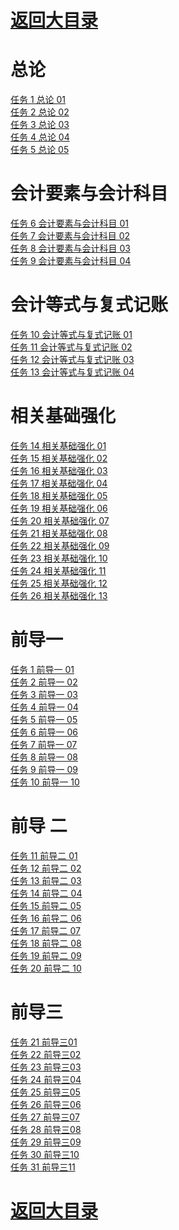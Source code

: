 # <a href="https://github.com/yangchenlarkin/gaodun/blob/master/README.md" target="_blank">返回大目录</a>

# 总论
<div><a href="http://106.14.192.253:6565/static/fixedm3u8/139gd00!0g1gI0XP/SD/1.m3u8" target="_blank"> 任务 1 总论 01</a></div>
<div><a href="http://106.14.192.253:6565/static/fixedm3u8/13odhW2M0g1da3Ca/SD/1.m3u8" target="_blank"> 任务 2 总论 02</a></div>
<div><a href="http://106.14.192.253:6565/static/fixedm3u8/139eg5aV0g1hHbYK/SD/1.m3u8" target="_blank"> 任务 3 总论 03</a></div>
<div><a href="http://106.14.192.253:6565/static/fixedm3u8/13pa8B3z0g1bRphW/SD/1.m3u8" target="_blank"> 任务 4 总论 04</a></div>
<div><a href="http://106.14.192.253:6565/static/fixedm3u8/139gdO900g1krla0/SD/1.m3u8" target="_blank"> 任务 5 总论 05</a></div>

# 会计要素与会计科目
<div><a href="http://106.14.192.253:6565/static/fixedm3u8/13pa9n2B0g1f8dRo/SD/1.m3u8" target="_blank"> 任务 6 会计要素与会计科目 01</a></div>
<div><a href="http://106.14.192.253:6565/static/fixedm3u8/13qe0HbQ0g1fo0@O/SD/1.m3u8" target="_blank"> 任务 7 会计要素与会计科目 02</a></div>
<div><a href="http://106.14.192.253:6565/static/fixedm3u8/13qe1C9b0g1gcc4q/SD/1.m3u8" target="_blank"> 任务 8 会计要素与会计科目 03</a></div>
<div><a href="http://106.14.192.253:6565/static/fixedm3u8/13bjcF6v0i1bU!Ip/SD/1.m3u8" target="_blank"> 任务 9 会计要素与会计科目 04</a></div>

# 会计等式与复式记账
<div><a href="http://106.14.192.253:6565/static/fixedm3u8/13qegq5l0g1ahW@q/SD/1.m3u8" target="_blank"> 任务 10 会计等式与复式记账 01</a></div>
<div><a href="http://106.14.192.253:6565/static/fixedm3u8/13qehf9j0g1apkkR/SD/1.m3u8" target="_blank"> 任务 11 会计等式与复式记账 02</a></div>
<div><a href="http://106.14.192.253:6565/static/fixedm3u8/13qe2Aai0g1g8L41/SD/1.m3u8" target="_blank"> 任务 12 会计等式与复式记账 03</a></div>
<div><a href="http://106.14.192.253:6565/static/fixedm3u8/13sg5sdG0g1eJC9F/SD/1.m3u8" target="_blank"> 任务 13 会计等式与复式记账 04</a></div>

# 相关基础强化
<div><a href="http://106.14.192.253:6565/static/fixedm3u8/13ibRS710l1fjCgf/SD/1.m3u8" target="_blank"> 任务 14 相关基础强化 01</a></div>
<div><a href="http://106.14.192.253:6565/static/fixedm3u8/13rd3mdl0g1dqY4Z/SD/1.m3u8" target="_blank"> 任务 15 相关基础强化 02</a></div>
<div><a href="http://106.14.192.253:6565/static/fixedm3u8/139geR7q0g1gHSma/SD/1.m3u8" target="_blank"> 任务 16 相关基础强化 03</a></div>
<div><a href="http://106.14.192.253:6565/static/fixedm3u8/139gfH6y0g1eW9EZ/SD/1.m3u8" target="_blank"> 任务 17 相关基础强化 04</a></div>
<div><a href="http://106.14.192.253:6565/static/fixedm3u8/13rd4x9x0g1eq6Zt/SD/1.m3u8" target="_blank"> 任务 18 相关基础强化 05</a></div>
<div><a href="http://106.14.192.253:6565/static/fixedm3u8/13mhWmdz0i1avbr!/SD/1.m3u8" target="_blank"> 任务 19 相关基础强化 06</a></div>
<div><a href="http://106.14.192.253:6565/static/fixedm3u8/13mhXk3e0g184!9i/SD/1.m3u8" target="_blank"> 任务 20 相关基础强化 07</a></div>
<div><a href="http://106.14.192.253:6565/static/fixedm3u8/13mcPl5d0i1k4HmS/SD/1.m3u8" target="_blank"> 任务 21 相关基础强化 08</a></div>
<div><a href="http://106.14.192.253:6565/static/fixedm3u8/13bjdc4w0g1cFz27/SD/1.m3u8" target="_blank"> 任务 22 相关基础强化 09</a></div>
<div><a href="http://106.14.192.253:6565/static/fixedm3u8/139ggt3t0g19pXQX/SD/1.m3u8" target="_blank"> 任务 23 相关基础强化 10</a></div>
<div><a href="http://106.14.192.253:6565/static/fixedm3u8/139ggVeK0g1dh!TH/SD/1.m3u8" target="_blank"> 任务 24 相关基础强化 11</a></div>
<div><a href="http://106.14.192.253:6565/static/fixedm3u8/13tlve0O0g1b0vHc/SD/1.m3u8" target="_blank"> 任务 25 相关基础强化 12</a></div>
<div><a href="http://106.14.192.253:6565/static/fixedm3u8/13odjA410g1cqWEv/SD/1.m3u8" target="_blank"> 任务 26 相关基础强化 13</a></div>

# 前导一
<div><a href="http://106.14.192.253:6565/static/fixedm3u8/08uf7v2z0g1sL5zV/SD/1.m3u8" target="_blank"> 任务 1 前导一 01</a></div>
<div><a href="http://106.14.192.253:6565/static/fixedm3u8/08uf9k970g1sJi5l/SD/1.m3u8" target="_blank"> 任务 2 前导一 02</a></div>
<div><a href="http://106.14.192.253:6565/static/fixedm3u8/08ufb58y0g1tHjpa/SD/1.m3u8" target="_blank"> 任务 3 前导一 03</a></div>
<div><a href="http://106.14.192.253:6565/static/fixedm3u8/08ufcXeA0g1x67Qu/SD/1.m3u8" target="_blank"> 任务 4 前导一 04</a></div>
<div><a href="http://106.14.192.253:6565/static/fixedm3u8/08uff21F0g1vRXtc/SD/1.m3u8" target="_blank"> 任务 5 前导一 05</a></div>
<div><a href="http://106.14.192.253:6565/static/fixedm3u8/08ufh2fw0g1trWtq/SD/1.m3u8" target="_blank"> 任务 6 前导一 06</a></div>
<div><a href="http://106.14.192.253:6565/static/fixedm3u8/08ufiT2h0g1s0juo/SD/1.m3u8" target="_blank"> 任务 7 前导一 07</a></div>
<div><a href="http://106.14.192.253:6565/static/fixedm3u8/08ufkx9Z0g1sAT8f/SD/1.m3u8" target="_blank"> 任务 8 前导一 08</a></div>
<div><a href="http://106.14.192.253:6565/static/fixedm3u8/08ufme6n0g1yyRW7/SD/1.m3u8" target="_blank"> 任务 9 前导一 09</a></div>
<div><a href="http://106.14.192.253:6565/static/fixedm3u8/08ufokf70g1zfhgX/SD/1.m3u8" target="_blank"> 任务 10 前导一 10</a></div>

# 前导 二
<div><a href="http://106.14.192.253:6565/static/fixedm3u8/08ufqsai0g1spXku/SD/1.m3u8" target="_blank"> 任务 11 前导二 01</a></div>
<div><a href="http://106.14.192.253:6565/static/fixedm3u8/08ufsa8n0g1plJkY/SD/1.m3u8" target="_blank"> 任务 12 前导二 02</a></div>
<div><a href="http://106.14.192.253:6565/static/fixedm3u8/08uftH8i0g1tahN4/SD/1.m3u8" target="_blank"> 任务 13 前导二 03</a></div>
<div><a href="http://106.14.192.253:6565/static/fixedm3u8/08ufvu1f0g1okMeS/SD/1.m3u8" target="_blank"> 任务 14 前导二 04</a></div>
<div><a href="http://106.14.192.253:6565/static/fixedm3u8/08ufwX7Z0g1ozDD!/SD/1.m3u8" target="_blank"> 任务 15 前导二 05</a></div>
<div><a href="http://106.14.192.253:6565/static/fixedm3u8/08ufys9W0g1oS9xl/SD/1.m3u8" target="_blank"> 任务 16 前导二 06</a></div>
<div><a href="http://106.14.192.253:6565/static/fixedm3u8/08ufzW3A0g1rPBIl/SD/1.m3u8" target="_blank"> 任务 17 前导二 07</a></div>
<div><a href="http://106.14.192.253:6565/static/fixedm3u8/08ufBE0F0g1qbam0/SD/1.m3u8" target="_blank"> 任务 18 前导二 08</a></div>
<div><a href="http://106.14.192.253:6565/static/fixedm3u8/08ufDcez0g1oojh2/SD/1.m3u8" target="_blank"> 任务 19 前导二 09</a></div>
<div><a href="http://106.14.192.253:6565/static/fixedm3u8/08ufED9T0g1q!kPr/SD/1.m3u8" target="_blank"> 任务 20 前导二 10</a></div>

# 前导三
<div><a href="http://106.14.192.253:6565/static/fixedm3u8/08ufGf6c0g1CIUHk/SD/1.m3u8" target="_blank"> 任务 21 前导三01</a></div>
<div><a href="http://106.14.192.253:6565/static/fixedm3u8/08ufIB9H0g1BzT3i/SD/1.m3u8" target="_blank"> 任务 22 前导三02</a></div>
<div><a href="http://106.14.192.253:6565/static/fixedm3u8/08ufKS0H0g1B53uo/SD/1.m3u8" target="_blank"> 任务 23 前导三03</a></div>
<div><a href="http://106.14.192.253:6565/static/fixedm3u8/08ufN5650g1CAvBF/SD/1.m3u8" target="_blank"> 任务 24 前导三04</a></div>
<div><a href="http://106.14.192.253:6565/static/fixedm3u8/08ufPn5C0g1yKdCa/SD/1.m3u8" target="_blank"> 任务 25 前导三05</a></div>
<div><a href="http://106.14.192.253:6565/static/fixedm3u8/08ufS69Q0g1FpwcM/SD/1.m3u8" target="_blank"> 任务 26 前导三06</a></div>
<div><a href="http://106.14.192.253:6565/static/fixedm3u8/08ufVj400g1Ds@21/SD/1.m3u8" target="_blank"> 任务 27 前导三07</a></div>
<div><a href="http://106.14.192.253:6565/static/fixedm3u8/08ug0kb30g1Fnr9@/SD/1.m3u8" target="_blank"> 任务 28 前导三08</a></div>
<div><a href="http://106.14.192.253:6565/static/fixedm3u8/08ug3x9W0g1AzMGq/SD/1.m3u8" target="_blank"> 任务 29 前导三09</a></div>
<div><a href="http://106.14.192.253:6565/static/fixedm3u8/08ug6rfi0g1Nesz0/SD/1.m3u8" target="_blank"> 任务 30 前导三10</a></div>
<div><a href="http://106.14.192.253:6565/static/fixedm3u8/08ugaq0o0g1Ivhy4/SD/1.m3u8" target="_blank"> 任务 31 前导三11</a></div>

# <a href="https://github.com/yangchenlarkin/gaodun/blob/master/README.md" target="_blank">返回大目录</a>
